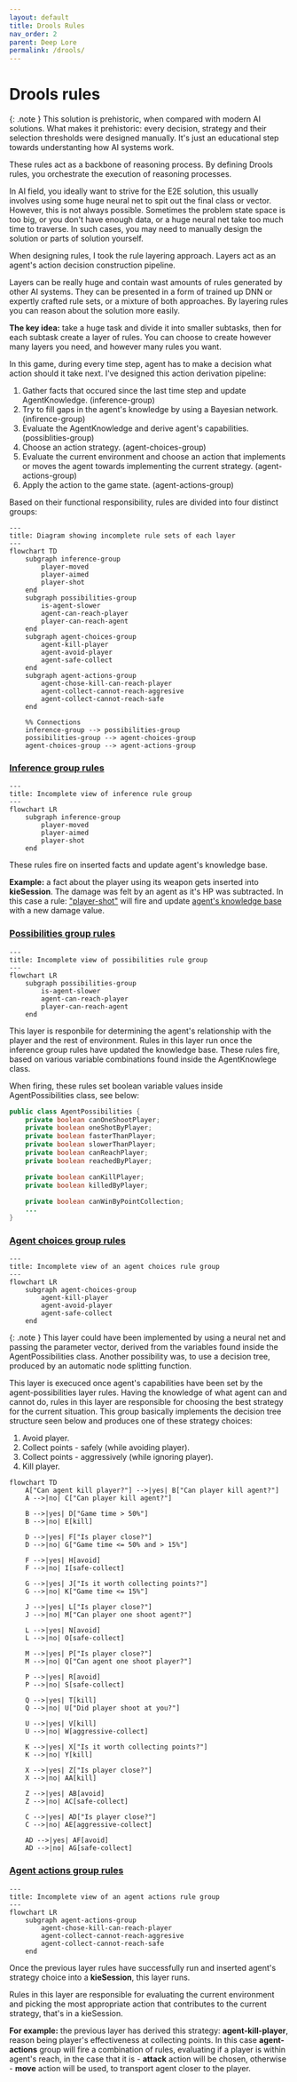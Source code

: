 ```yaml
---
layout: default
title: Drools Rules
nav_order: 2
parent: Deep Lore
permalink: /drools/
---
```


# Drools rules

{: .note }
This solution is prehistoric, when compared with modern AI solutions.
What makes it prehistoric: every decision, strategy and their selection thresholds were designed manually.
It's just an educational step towards understanting how AI systems work.

These rules act as a backbone of reasoning process. By defining Drools rules, you orchestrate the execution of reasoning processes.

In AI field, you ideally want to strive for the E2E solution,
this usually involves using some huge neural net to spit out the final class or vector.
However, this is not always possible. Sometimes the problem state space is too big,
or you don't have enough data, or a huge neural net take too much time to traverse.
In such cases, you may need to manually design the solution or parts of solution yourself.

When designing rules, I took the rule layering approach. Layers act as an agent's action decision construction pipeline.

Layers can be really huge and contain wast amounts of rules generated by other AI systems. They can be presented in a form of trained up DNN or expertly crafted rule sets, or a mixture of both approaches.
By layering rules you can reason about the solution more easily.

**The key idea:** take a huge task and divide it into smaller subtasks, then for each subtask create a layer of rules.
You can choose to create however many layers you need, and however many rules you want. 

In this game, during every time step, agent has to make a decision what action should it take next.
I've designed this action derivation pipeline:
1. Gather facts that occured since the last time step and update AgentKnowledge. (inference-group)
2. Try to fill gaps in the agent's knowledge by using a Bayesian network. (infirence-group)
3. Evaluate the AgentKnowledge and derive agent's capabilities. (possiblities-group)
4. Choose an action strategy. (agent-choices-group)
5. Evaluate the current environment and choose an action that implements or moves the agent towards implementing the current strategy. (agent-actions-group)
6. Apply the action to the game state. (agent-actions-group)

Based on their functional responsibility, rules are divided into four distinct groups:

```mermaid
---
title: Diagram showing incomplete rule sets of each layer
---
flowchart TD
    subgraph inference-group
        player-moved
        player-aimed
        player-shot
    end
    subgraph possibilities-group
        is-agent-slower
        agent-can-reach-player
        player-can-reach-agent
    end
    subgraph agent-choices-group
        agent-kill-player
        agent-avoid-player
        agent-safe-collect
    end
    subgraph agent-actions-group
        agent-chose-kill-can-reach-player
        agent-collect-cannot-reach-aggresive
        agent-collect-cannot-reach-safe
    end
    
    %% Connections
    inference-group --> possibilities-group
    possibilities-group --> agent-choices-group
    agent-choices-group --> agent-actions-group
```

### [Inference group rules](https://github.com/rchDev/game-of-points/blob/main/game-of-points-be/src/main/resources/drools/fact_rules.drl)

```mermaid
---
title: Incomplete view of inference rule group
---
flowchart LR
    subgraph inference-group
        player-moved
        player-aimed
        player-shot
    end
```

These rules fire on inserted facts and update agent's knowledge base.

**Example:** a fact about the player using its weapon gets inserted into **kieSession**. The damage was felt by an agent as it's HP was subtracted. In this case a rule: ["player-shot"](https://github.com/rchDev/game-of-points/blob/main/game-of-points-be/src/main/resources/drools/fact_rules.drl)
will fire and update [agent's knowledge base](https://github.com/rchDev/game-of-points/blob/main/game-of-points-be/src/main/java/io/rizvan/beans/knowledge/AgentKnowledge.java) with a new damage value.

### [Possibilities group rules](https://github.com/rchDev/game-of-points/blob/main/game-of-points-be/src/main/resources/drools/possibilities_rules.drl)

```mermaid
---
title: Incomplete view of possibilities rule group
---
flowchart LR
    subgraph possibilities-group
        is-agent-slower
        agent-can-reach-player
        player-can-reach-agent
    end
```
This layer is responbile for determining the agent's relationship with the player and the rest of environment. Rules in this layer run once the inference group rules have updated the knowledge base.
These rules fire, based on various variable combinations found inside the AgentKnowlege class.

When firing, these rules set boolean variable values inside AgentPossibilities class, see below:
```java
public class AgentPossibilities {
    private boolean canOneShootPlayer;
    private boolean oneShotByPlayer;
    private boolean fasterThanPlayer;
    private boolean slowerThanPlayer;
    private boolean canReachPlayer;
    private boolean reachedByPlayer;

    private boolean canKillPlayer;
    private boolean killedByPlayer;

    private boolean canWinByPointCollection;
    ...
}
```

### [Agent choices group rules](https://github.com/rchDev/game-of-points/blob/main/game-of-points-be/src/main/resources/drools/behavioural_rules.drl)

```mermaid
---
title: Incomplete view of an agent choices rule group
---
flowchart LR
    subgraph agent-choices-group
        agent-kill-player
        agent-avoid-player
        agent-safe-collect
    end
```

{: .note }
This layer could have been implemented by using a neural net and passing the parameter vector, derived from the variables found inside the AgentPossibilities class. 
Another possibility was, to use a decision tree, produced by an automatic node splitting function.

This layer is execuced once agent's capabilities have been set by the agent-possibilities layer rules.
Having the knowledge of what agent can and cannot do, rules in this layer are responsible for choosing the best strategy for the current situation.
This group basically implements the decision tree structure seen below and
produces one of these strategy choices:
1. Avoid player.
2. Collect points - safely (while avoiding player).
3. Collect points - aggressively (while ignoring player).
4. Kill player.


```mermaid
flowchart TD
    A["Can agent kill player?"] -->|yes| B["Can player kill agent?"]
    A -->|no| C["Can player kill agent?"]

    B -->|yes| D["Game time > 50%"]
    B -->|no| E[kill]

    D -->|yes| F["Is player close?"]
    D -->|no| G["Game time <= 50% and > 15%"]

    F -->|yes| H[avoid]
    F -->|no| I[safe-collect]

    G -->|yes| J["Is it worth collecting points?"]
    G -->|no| K["Game time <= 15%"]

    J -->|yes| L["Is player close?"]
    J -->|no| M["Can player one shoot agent?"]

    L -->|yes| N[avoid]
    L -->|no| O[safe-collect]

    M -->|yes| P["Is player close?"]
    M -->|no| Q["Can agent one shoot player?"]

    P -->|yes| R[avoid]
    P -->|no| S[safe-collect]

    Q -->|yes| T[kill]
    Q -->|no| U["Did player shoot at you?"]

    U -->|yes| V[kill]
    U -->|no| W[aggressive-collect]

    K -->|yes| X["Is it worth collecting points?"]
    K -->|no| Y[kill]

    X -->|yes| Z["Is player close?"]
    X -->|no| AA[kill]

    Z -->|yes| AB[avoid]
    Z -->|no| AC[safe-collect]

    C -->|yes| AD["Is player close?"]
    C -->|no| AE[aggressive-collect]

    AD -->|yes| AF[avoid]
    AD -->|no| AG[safe-collect]
```
### [Agent actions group rules](https://github.com/rchDev/game-of-points/blob/main/game-of-points-be/src/main/resources/drools/agent_action_rules.drl)

```mermaid
---
title: Incomplete view of an agent actions rule group
---
flowchart LR
    subgraph agent-actions-group
        agent-chose-kill-can-reach-player
        agent-collect-cannot-reach-aggresive
        agent-collect-cannot-reach-safe
    end
```

Once the previous layer rules have successfully run and inserted agent's strategy choice into a **kieSession**, this layer runs.

Rules in this layer are responsible for evaluating the current environment and picking the most appropriate action that contributes to the current strategy, that's in a kieSession.

**For example:** the previous layer has derived this strategy: **agent-kill-player**, reason being player's effectiveness at collecting points. 
In this case **agent-actions** group will fire a combination of rules, evaluating if a player is within agent's reach,
in the case that it is - **attack** action will be chosen, otherwise - **move** action will be used, to transport agent closer to the player.
